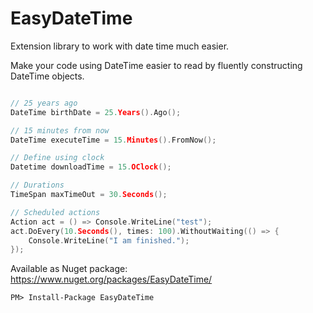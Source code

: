 # EasyDateTime
Extension library to work with date time much easier.

Make your code using DateTime easier to read by fluently constructing DateTime objects.

```c

// 25 years ago
DateTime birthDate = 25.Years().Ago();

// 15 minutes from now
DateTime executeTime = 15.Minutes().FromNow();

// Define using clock
Datetime downloadTime = 15.OClock();

// Durations
TimeSpan maxTimeOut = 30.Seconds();

// Scheduled actions
Action act = () => Console.WriteLine("test");
act.DoEvery(10.Seconds(), times: 100).WithoutWaiting(() => {
	Console.WriteLine("I am finished.");
});


```

Available as Nuget package: https://www.nuget.org/packages/EasyDateTime/
```
PM> Install-Package EasyDateTime
```
